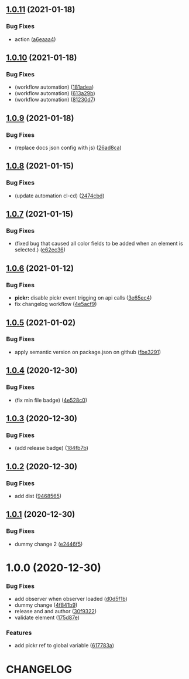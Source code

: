 ## [1.0.11](https://github.com/CoCreate-app/CoCreate-styles/compare/v1.0.10...v1.0.11) (2021-01-18)


### Bug Fixes

* action ([a6eaaa4](https://github.com/CoCreate-app/CoCreate-styles/commit/a6eaaa4fa879cee88b3c6fd6ca6b8e2f496c7730))

## [1.0.10](https://github.com/CoCreate-app/CoCreate-styles/compare/v1.0.9...v1.0.10) (2021-01-18)


### Bug Fixes

* (workflow automation) ([181adea](https://github.com/CoCreate-app/CoCreate-styles/commit/181adeae9f7ebecafc3637bba2b74dbbbfb179cd))
* (workflow automation) ([613a29b](https://github.com/CoCreate-app/CoCreate-styles/commit/613a29b0f700eabd04bc9de27565d72606e6ac02))
* (workflow automation) ([81230d7](https://github.com/CoCreate-app/CoCreate-styles/commit/81230d7aee74c15550968c3f731dccb1b84dc793))

## [1.0.9](https://github.com/CoCreate-app/CoCreate-styles/compare/v1.0.8...v1.0.9) (2021-01-18)


### Bug Fixes

* (replace docs json config with js) ([26ad8ca](https://github.com/CoCreate-app/CoCreate-styles/commit/26ad8caa800bda5c6379db7bfd63a2efe0818c34))

## [1.0.8](https://github.com/CoCreate-app/CoCreate-styles/compare/v1.0.7...v1.0.8) (2021-01-15)


### Bug Fixes

* (update automation cl-cd) ([2474cbd](https://github.com/CoCreate-app/CoCreate-styles/commit/2474cbd41061d4a44273542542faad4c242ce730))

## [1.0.7](https://github.com/CoCreate-app/CoCreate-styles/compare/v1.0.6...v1.0.7) (2021-01-15)


### Bug Fixes

* (fixed bug that caused all color fields to be added when an element is selected.) ([e62ec36](https://github.com/CoCreate-app/CoCreate-styles/commit/e62ec362de68cfaedb68094ce23a0581365ac377))

## [1.0.6](https://github.com/CoCreate-app/CoCreate-styles/compare/v1.0.5...v1.0.6) (2021-01-12)


### Bug Fixes

* **pickr:** disable pickr event trigging on api calls ([3e65ec4](https://github.com/CoCreate-app/CoCreate-styles/commit/3e65ec44f0dcdcf18745aef2fb0768d889766989))
* fix changelog workflow ([4e5acf9](https://github.com/CoCreate-app/CoCreate-styles/commit/4e5acf935a62b3c99c1c5218c409a30b8afe3cbd))

## [1.0.5](https://github.com/CoCreate-app/CoCreate-styles/compare/v1.0.4...v1.0.5) (2021-01-02)


### Bug Fixes

* apply semantic version on package.json on github ([fbe3291](https://github.com/CoCreate-app/CoCreate-styles/commit/fbe329182ee4c277fffe16dbbc7dd3b06a658e44))

## [1.0.4](https://github.com/CoCreate-app/CoCreate-styles/compare/v1.0.3...v1.0.4) (2020-12-30)


### Bug Fixes

* (fix min file badge) ([4e528c0](https://github.com/CoCreate-app/CoCreate-styles/commit/4e528c0d50d60da69f38b71f312b3bfe57d78868))

## [1.0.3](https://github.com/CoCreate-app/CoCreate-styles/compare/v1.0.2...v1.0.3) (2020-12-30)


### Bug Fixes

* (add release badge) ([184fb7b](https://github.com/CoCreate-app/CoCreate-styles/commit/184fb7b20475674f1cf7f2eed8b54425855cacde))

## [1.0.2](https://github.com/CoCreate-app/CoCreate-styles/compare/v1.0.1...v1.0.2) (2020-12-30)


### Bug Fixes

* add dist ([9468565](https://github.com/CoCreate-app/CoCreate-styles/commit/9468565f3783a598f1fe62b6c740e5c87b854052))

## [1.0.1](https://github.com/CoCreate-app/CoCreate-styles/compare/v1.0.0...v1.0.1) (2020-12-30)


### Bug Fixes

* dummy change 2 ([e2446f5](https://github.com/CoCreate-app/CoCreate-styles/commit/e2446f560db38f1a94bbce772a0f285b6e83fe4f))

# 1.0.0 (2020-12-30)


### Bug Fixes

* add observer when observer loaded ([d0d5f1b](https://github.com/CoCreate-app/CoCreate-styles/commit/d0d5f1b5c8e940530bb76ab059f89fc0f597c7fb))
* dummy change ([4f841b9](https://github.com/CoCreate-app/CoCreate-styles/commit/4f841b97bebbe22f5da5e5ffc3f8163611d2c888))
* release and and author ([30f9322](https://github.com/CoCreate-app/CoCreate-styles/commit/30f9322be5f3f945da35bc334059f590768fb742))
* validate element ([175d87e](https://github.com/CoCreate-app/CoCreate-styles/commit/175d87e08b031c1241a3e019e2198f07e80944ad))


### Features

* add pickr ref to global variable ([617783a](https://github.com/CoCreate-app/CoCreate-styles/commit/617783aea0bd048e788ca5e48806829adcddacb0))

# CHANGELOG
